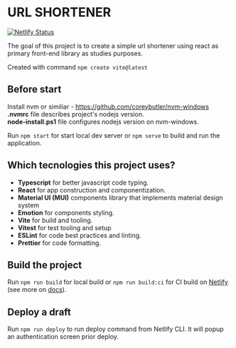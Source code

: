 # URL SHORTENER

[![Netlify Status](https://api.netlify.com/api/v1/badges/03e87063-5161-42f8-a543-0c535a43ab61/deploy-status?branch=main)](https://app.netlify.com/sites/gsag-react-pg/deploys)

The goal of this project is to create a simple url shortener using react as primary front-end library as studies purposes.

Created with command `npm create vite@latest`

## Before start

Install nvm or similiar - https://github.com/coreybutler/nvm-windows  
**.nvmrc** file describes project's nodejs version.  
**node-install.ps1** file configures nodejs version on nvm-windows.

Run `npm start` for start local dev server or `npm serve` to build and run the application.

## Which tecnologies this project uses?

-   **Typescript** for better javascript code typing.
-   **React** for app construction and componentization.
-   **Material UI (MUI)** components library that implements material design system
-   **Emotion** for components styling.
-   **Vite** for build and tooling.
-   **Vitest** for test tooling and setup
-   **ESLint** for code best practices and linting.
-   **Prettier** for code formatting.

## Build the project

Run `npm run build` for local build or `npm run build:ci` for CI build on [Netlify](https://netlify.com/) (see more on [docs](https://docs.netlify.com/get-started/)).

## Deploy a draft

Run `npm run deploy` to run deploy command from Netlify CLI. It will popup an authentication screen prior deploy.
